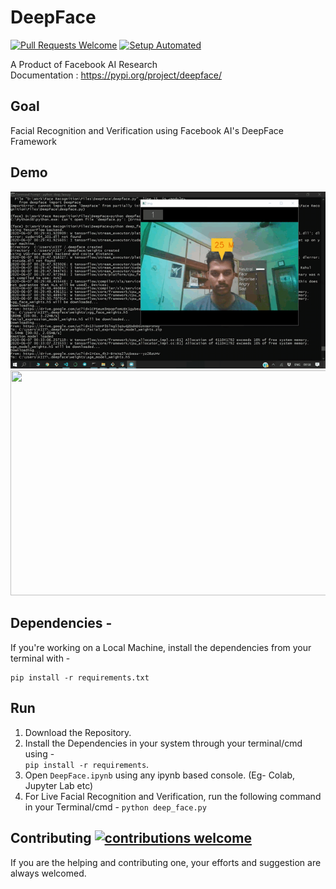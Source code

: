 # DeepFace

[![Pull Requests Welcome](https://img.shields.io/badge/PRs-welcome-brightgreen.svg?style=flat)](http://makeapullrequest.com)
[![Setup Automated](https://img.shields.io/badge/setup-automated-blue?logo=gitpod)](https://gitpod.io/from-referrer/)

</u>A Product of Facebook AI Research</u> <br>
Documentation : https://pypi.org/project/deepface/

## Goal

Facial Recognition and Verification using Facebook AI's DeepFace Framework

## Demo

![](Asstes/123.gif) <br>
<img src="https://github.com/rahulbordoloi/Facial-Recognition-Verification/blob/master/DeepFace/Asstes/Rahul-Capture.PNG" width="640" height="360">

## Dependencies - 

If you're working on a Local Machine, install the dependencies from your terminal with -
```
pip install -r requirements.txt
```
 
## Run

1. Download the Repository.
2. Install the Dependencies in your system through your terminal/cmd using - <br>
```pip install -r requirements```.
3. Open ```DeepFace.ipynb``` using any ipynb based console. (Eg- Colab, Jupyter Lab etc)
4. For Live Facial Recognition and Verification, run the following command in your Terminal/cmd - ```python deep_face.py```
## Contributing [![contributions welcome](https://img.shields.io/badge/contributions-welcome-brightgreen.svg?style=flat)](https://github.com/dwyl/esta/issues)

If you are the helping and contributing one, your efforts and suggestion are always welcomed.
